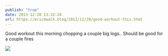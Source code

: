 ```yaml
---
publish: "true"
date: 2013-12-20 13:32:24
url: https://ericmwalk.blog/2013/12/20/good-workout-this.html
---
```


Good workout this morning chopping a couple big logs.. Should be good for a couple fires

![](https://ericmwalk.blog/uploads/2022/3d5813747a.jpg)